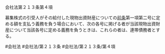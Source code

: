 会社法第２１３条第４項

募集株式の引受人がその給付した現物出資財産についての[前条](会社法＿＿＿＿第２１２条第１項)第一項第二号に定める額を支払う義務を負う場合において、次の各号に掲げる者が当該現物出資財産について当該各号に定める義務を負うときは、これらの者は、連帯債務者とする。

#会社法
#会社法/第２１３条
#会社法/第２１３条/第４項
